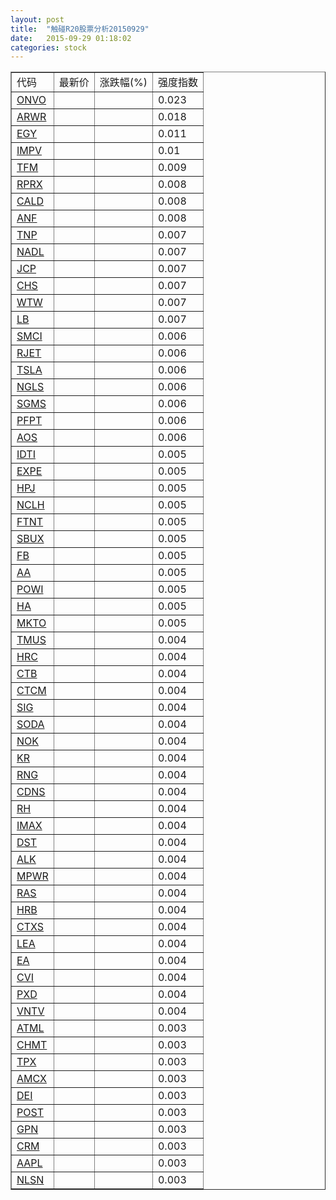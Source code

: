 ```yaml
---
layout: post
title:  "触碰R20股票分析20150929"
date:   2015-09-29 01:18:02
categories: stock
---
```

<script type="text/javascript">
var stockList = []
stockList.push('gb_onvo');
stockList.push('gb_arwr');
stockList.push('gb_egy');
stockList.push('gb_impv');
stockList.push('gb_tfm');
stockList.push('gb_rprx');
stockList.push('gb_cald');
stockList.push('gb_anf');
stockList.push('gb_tnp');
stockList.push('gb_nadl');
stockList.push('gb_jcp');
stockList.push('gb_chs');
stockList.push('gb_wtw');
stockList.push('gb_lb');
stockList.push('gb_smci');
stockList.push('gb_rjet');
stockList.push('gb_tsla');
stockList.push('gb_ngls');
stockList.push('gb_sgms');
stockList.push('gb_pfpt');
stockList.push('gb_aos');
stockList.push('gb_idti');
stockList.push('gb_expe');
stockList.push('gb_hpj');
stockList.push('gb_nclh');
stockList.push('gb_ftnt');
stockList.push('gb_sbux');
stockList.push('gb_fb');
stockList.push('gb_aa');
stockList.push('gb_powi');
stockList.push('gb_ha');
stockList.push('gb_mkto');
stockList.push('gb_tmus');
stockList.push('gb_hrc');
stockList.push('gb_ctb');
stockList.push('gb_ctcm');
stockList.push('gb_sig');
stockList.push('gb_soda');
stockList.push('gb_nok');
stockList.push('gb_kr');
stockList.push('gb_rng');
stockList.push('gb_cdns');
stockList.push('gb_rh');
stockList.push('gb_imax');
stockList.push('gb_dst');
stockList.push('gb_alk');
stockList.push('gb_mpwr');
stockList.push('gb_ras');
stockList.push('gb_hrb');
stockList.push('gb_ctxs');
stockList.push('gb_lea');
stockList.push('gb_ea');
stockList.push('gb_cvi');
stockList.push('gb_pxd');
stockList.push('gb_vntv');
stockList.push('gb_atml');
stockList.push('gb_chmt');
stockList.push('gb_tpx');
stockList.push('gb_amcx');
stockList.push('gb_dei');
stockList.push('gb_post');
stockList.push('gb_gpn');
stockList.push('gb_crm');
stockList.push('gb_aapl');
stockList.push('gb_nlsn');
</script>

<table border="1">
 <tr>
 <td>代码</td>
  <td>最新价</td>
  <td>涨跌幅(%)</td>
 <td>强度指数</td>
</tr>
  <tr id="onvo"><td><a href="http://stock.finance.sina.com.cn/usstock/quotes/ONVO.html" target="_blank">ONVO</a></td><td></td><td></td><td>0.023</td></tr>
  <tr id="arwr"><td><a href="http://stock.finance.sina.com.cn/usstock/quotes/ARWR.html" target="_blank">ARWR</a></td><td></td><td></td><td>0.018</td></tr>
  <tr id="egy"><td><a href="http://stock.finance.sina.com.cn/usstock/quotes/EGY.html" target="_blank">EGY</a></td><td></td><td></td><td>0.011</td></tr>
  <tr id="impv"><td><a href="http://stock.finance.sina.com.cn/usstock/quotes/IMPV.html" target="_blank">IMPV</a></td><td></td><td></td><td>0.01</td></tr>
  <tr id="tfm"><td><a href="http://stock.finance.sina.com.cn/usstock/quotes/TFM.html" target="_blank">TFM</a></td><td></td><td></td><td>0.009</td></tr>
  <tr id="rprx"><td><a href="http://stock.finance.sina.com.cn/usstock/quotes/RPRX.html" target="_blank">RPRX</a></td><td></td><td></td><td>0.008</td></tr>
  <tr id="cald"><td><a href="http://stock.finance.sina.com.cn/usstock/quotes/CALD.html" target="_blank">CALD</a></td><td></td><td></td><td>0.008</td></tr>
  <tr id="anf"><td><a href="http://stock.finance.sina.com.cn/usstock/quotes/ANF.html" target="_blank">ANF</a></td><td></td><td></td><td>0.008</td></tr>
  <tr id="tnp"><td><a href="http://stock.finance.sina.com.cn/usstock/quotes/TNP.html" target="_blank">TNP</a></td><td></td><td></td><td>0.007</td></tr>
  <tr id="nadl"><td><a href="http://stock.finance.sina.com.cn/usstock/quotes/NADL.html" target="_blank">NADL</a></td><td></td><td></td><td>0.007</td></tr>
  <tr id="jcp"><td><a href="http://stock.finance.sina.com.cn/usstock/quotes/JCP.html" target="_blank">JCP</a></td><td></td><td></td><td>0.007</td></tr>
  <tr id="chs"><td><a href="http://stock.finance.sina.com.cn/usstock/quotes/CHS.html" target="_blank">CHS</a></td><td></td><td></td><td>0.007</td></tr>
  <tr id="wtw"><td><a href="http://stock.finance.sina.com.cn/usstock/quotes/WTW.html" target="_blank">WTW</a></td><td></td><td></td><td>0.007</td></tr>
  <tr id="lb"><td><a href="http://stock.finance.sina.com.cn/usstock/quotes/LB.html" target="_blank">LB</a></td><td></td><td></td><td>0.007</td></tr>
  <tr id="smci"><td><a href="http://stock.finance.sina.com.cn/usstock/quotes/SMCI.html" target="_blank">SMCI</a></td><td></td><td></td><td>0.006</td></tr>
  <tr id="rjet"><td><a href="http://stock.finance.sina.com.cn/usstock/quotes/RJET.html" target="_blank">RJET</a></td><td></td><td></td><td>0.006</td></tr>
  <tr id="tsla"><td><a href="http://stock.finance.sina.com.cn/usstock/quotes/TSLA.html" target="_blank">TSLA</a></td><td></td><td></td><td>0.006</td></tr>
  <tr id="ngls"><td><a href="http://stock.finance.sina.com.cn/usstock/quotes/NGLS.html" target="_blank">NGLS</a></td><td></td><td></td><td>0.006</td></tr>
  <tr id="sgms"><td><a href="http://stock.finance.sina.com.cn/usstock/quotes/SGMS.html" target="_blank">SGMS</a></td><td></td><td></td><td>0.006</td></tr>
  <tr id="pfpt"><td><a href="http://stock.finance.sina.com.cn/usstock/quotes/PFPT.html" target="_blank">PFPT</a></td><td></td><td></td><td>0.006</td></tr>
  <tr id="aos"><td><a href="http://stock.finance.sina.com.cn/usstock/quotes/AOS.html" target="_blank">AOS</a></td><td></td><td></td><td>0.006</td></tr>
  <tr id="idti"><td><a href="http://stock.finance.sina.com.cn/usstock/quotes/IDTI.html" target="_blank">IDTI</a></td><td></td><td></td><td>0.005</td></tr>
  <tr id="expe"><td><a href="http://stock.finance.sina.com.cn/usstock/quotes/EXPE.html" target="_blank">EXPE</a></td><td></td><td></td><td>0.005</td></tr>
  <tr id="hpj"><td><a href="http://stock.finance.sina.com.cn/usstock/quotes/HPJ.html" target="_blank">HPJ</a></td><td></td><td></td><td>0.005</td></tr>
  <tr id="nclh"><td><a href="http://stock.finance.sina.com.cn/usstock/quotes/NCLH.html" target="_blank">NCLH</a></td><td></td><td></td><td>0.005</td></tr>
  <tr id="ftnt"><td><a href="http://stock.finance.sina.com.cn/usstock/quotes/FTNT.html" target="_blank">FTNT</a></td><td></td><td></td><td>0.005</td></tr>
  <tr id="sbux"><td><a href="http://stock.finance.sina.com.cn/usstock/quotes/SBUX.html" target="_blank">SBUX</a></td><td></td><td></td><td>0.005</td></tr>
  <tr id="fb"><td><a href="http://stock.finance.sina.com.cn/usstock/quotes/FB.html" target="_blank">FB</a></td><td></td><td></td><td>0.005</td></tr>
  <tr id="aa"><td><a href="http://stock.finance.sina.com.cn/usstock/quotes/AA.html" target="_blank">AA</a></td><td></td><td></td><td>0.005</td></tr>
  <tr id="powi"><td><a href="http://stock.finance.sina.com.cn/usstock/quotes/POWI.html" target="_blank">POWI</a></td><td></td><td></td><td>0.005</td></tr>
  <tr id="ha"><td><a href="http://stock.finance.sina.com.cn/usstock/quotes/HA.html" target="_blank">HA</a></td><td></td><td></td><td>0.005</td></tr>
  <tr id="mkto"><td><a href="http://stock.finance.sina.com.cn/usstock/quotes/MKTO.html" target="_blank">MKTO</a></td><td></td><td></td><td>0.005</td></tr>
  <tr id="tmus"><td><a href="http://stock.finance.sina.com.cn/usstock/quotes/TMUS.html" target="_blank">TMUS</a></td><td></td><td></td><td>0.004</td></tr>
  <tr id="hrc"><td><a href="http://stock.finance.sina.com.cn/usstock/quotes/HRC.html" target="_blank">HRC</a></td><td></td><td></td><td>0.004</td></tr>
  <tr id="ctb"><td><a href="http://stock.finance.sina.com.cn/usstock/quotes/CTB.html" target="_blank">CTB</a></td><td></td><td></td><td>0.004</td></tr>
  <tr id="ctcm"><td><a href="http://stock.finance.sina.com.cn/usstock/quotes/CTCM.html" target="_blank">CTCM</a></td><td></td><td></td><td>0.004</td></tr>
  <tr id="sig"><td><a href="http://stock.finance.sina.com.cn/usstock/quotes/SIG.html" target="_blank">SIG</a></td><td></td><td></td><td>0.004</td></tr>
  <tr id="soda"><td><a href="http://stock.finance.sina.com.cn/usstock/quotes/SODA.html" target="_blank">SODA</a></td><td></td><td></td><td>0.004</td></tr>
  <tr id="nok"><td><a href="http://stock.finance.sina.com.cn/usstock/quotes/NOK.html" target="_blank">NOK</a></td><td></td><td></td><td>0.004</td></tr>
  <tr id="kr"><td><a href="http://stock.finance.sina.com.cn/usstock/quotes/KR.html" target="_blank">KR</a></td><td></td><td></td><td>0.004</td></tr>
  <tr id="rng"><td><a href="http://stock.finance.sina.com.cn/usstock/quotes/RNG.html" target="_blank">RNG</a></td><td></td><td></td><td>0.004</td></tr>
  <tr id="cdns"><td><a href="http://stock.finance.sina.com.cn/usstock/quotes/CDNS.html" target="_blank">CDNS</a></td><td></td><td></td><td>0.004</td></tr>
  <tr id="rh"><td><a href="http://stock.finance.sina.com.cn/usstock/quotes/RH.html" target="_blank">RH</a></td><td></td><td></td><td>0.004</td></tr>
  <tr id="imax"><td><a href="http://stock.finance.sina.com.cn/usstock/quotes/IMAX.html" target="_blank">IMAX</a></td><td></td><td></td><td>0.004</td></tr>
  <tr id="dst"><td><a href="http://stock.finance.sina.com.cn/usstock/quotes/DST.html" target="_blank">DST</a></td><td></td><td></td><td>0.004</td></tr>
  <tr id="alk"><td><a href="http://stock.finance.sina.com.cn/usstock/quotes/ALK.html" target="_blank">ALK</a></td><td></td><td></td><td>0.004</td></tr>
  <tr id="mpwr"><td><a href="http://stock.finance.sina.com.cn/usstock/quotes/MPWR.html" target="_blank">MPWR</a></td><td></td><td></td><td>0.004</td></tr>
  <tr id="ras"><td><a href="http://stock.finance.sina.com.cn/usstock/quotes/RAS.html" target="_blank">RAS</a></td><td></td><td></td><td>0.004</td></tr>
  <tr id="hrb"><td><a href="http://stock.finance.sina.com.cn/usstock/quotes/HRB.html" target="_blank">HRB</a></td><td></td><td></td><td>0.004</td></tr>
  <tr id="ctxs"><td><a href="http://stock.finance.sina.com.cn/usstock/quotes/CTXS.html" target="_blank">CTXS</a></td><td></td><td></td><td>0.004</td></tr>
  <tr id="lea"><td><a href="http://stock.finance.sina.com.cn/usstock/quotes/LEA.html" target="_blank">LEA</a></td><td></td><td></td><td>0.004</td></tr>
  <tr id="ea"><td><a href="http://stock.finance.sina.com.cn/usstock/quotes/EA.html" target="_blank">EA</a></td><td></td><td></td><td>0.004</td></tr>
  <tr id="cvi"><td><a href="http://stock.finance.sina.com.cn/usstock/quotes/CVI.html" target="_blank">CVI</a></td><td></td><td></td><td>0.004</td></tr>
  <tr id="pxd"><td><a href="http://stock.finance.sina.com.cn/usstock/quotes/PXD.html" target="_blank">PXD</a></td><td></td><td></td><td>0.004</td></tr>
  <tr id="vntv"><td><a href="http://stock.finance.sina.com.cn/usstock/quotes/VNTV.html" target="_blank">VNTV</a></td><td></td><td></td><td>0.004</td></tr>
  <tr id="atml"><td><a href="http://stock.finance.sina.com.cn/usstock/quotes/ATML.html" target="_blank">ATML</a></td><td></td><td></td><td>0.003</td></tr>
  <tr id="chmt"><td><a href="http://stock.finance.sina.com.cn/usstock/quotes/CHMT.html" target="_blank">CHMT</a></td><td></td><td></td><td>0.003</td></tr>
  <tr id="tpx"><td><a href="http://stock.finance.sina.com.cn/usstock/quotes/TPX.html" target="_blank">TPX</a></td><td></td><td></td><td>0.003</td></tr>
  <tr id="amcx"><td><a href="http://stock.finance.sina.com.cn/usstock/quotes/AMCX.html" target="_blank">AMCX</a></td><td></td><td></td><td>0.003</td></tr>
  <tr id="dei"><td><a href="http://stock.finance.sina.com.cn/usstock/quotes/DEI.html" target="_blank">DEI</a></td><td></td><td></td><td>0.003</td></tr>
  <tr id="post"><td><a href="http://stock.finance.sina.com.cn/usstock/quotes/POST.html" target="_blank">POST</a></td><td></td><td></td><td>0.003</td></tr>
  <tr id="gpn"><td><a href="http://stock.finance.sina.com.cn/usstock/quotes/GPN.html" target="_blank">GPN</a></td><td></td><td></td><td>0.003</td></tr>
  <tr id="crm"><td><a href="http://stock.finance.sina.com.cn/usstock/quotes/CRM.html" target="_blank">CRM</a></td><td></td><td></td><td>0.003</td></tr>
  <tr id="aapl"><td><a href="http://stock.finance.sina.com.cn/usstock/quotes/AAPL.html" target="_blank">AAPL</a></td><td></td><td></td><td>0.003</td></tr>
  <tr id="nlsn"><td><a href="http://stock.finance.sina.com.cn/usstock/quotes/NLSN.html" target="_blank">NLSN</a></td><td></td><td></td><td>0.003</td></tr>
</table>
